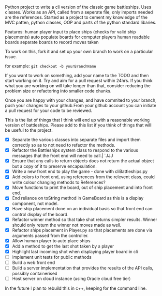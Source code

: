 Python project to write a cli version of the classic game battleships. Uses classes. Works as an API, called from a seperate file, only imports needed are the references. Started as a project to cement my knowledge of the MVC patten, python classes, OOP and parts of the python standard libaries.

Features:
  human player input to place ships (checks for valid ship placements)
  auto populate boards for computer players
  human readable boards
  separate boards to record moves taken

To work on this, fork it and set up your own branch to work on a particular issue. 

for example:
`git checkout -b yourBranchName`

If you want to work on something, add your name to the TODO and then start working on it. Try and aim for a pull request within 24hrs. If you think what you are working on will take longer than that, consider reducing the problem size or refactoring into smaller code chunks.

Once you are happy with your changes, and have commited to your branch, push your changes to your github.From your github account you can initiate a pull request for your code to be reviewed.

This is the list of things that I think will end up with a reasonable working version of battleships. Please add to this list if you think of things that will be useful to the project.

- [x] Separate the various classes into separate files and import them correctly so as to not need to refactor the methods.
- [x] Refactor the Battleships system class to respond to the various messages that the front end will need to call.| `JJJ
- [x] Ensure that any calls to return objects does not return the actual object but a copy of it to preserve encapsulation.
- [x] Write a new front end to play the game - done with cliBattleships.py
- [x] Add colors to front end, using references from the relevent class, could write colour changing methods to References?
- [x] Move functions to print the board, out of ship placement and into front end.
- [x] End reliance on toString method in GameBoard as this is a display component, not model.
- [x] Have ship placement done on an individual basis so that front end can control display of the board.
- [x] Refactor winner method so that take shot returns simpler results. Winner should only return the winner not moves made as well.
- [x] Refactor ships placement in Player.py so that placements are done via arguments passed from the controller.
- [x] Allow human player to auto place ships
- [x] Add a method to get the last shot taken by a player
- [x] Highlight last incoming shot when displaying player board in cli
- [ ] Implement unit tests for public methods
- [ ] Build a web front end
- [ ] Build a server implementation that provides the results of the API calls, possibly containerised
- [ ] Host server on cloud instance (using Oracle cloud free tier)

In the future I plan to rebuild this in c++, keeping for the command line.